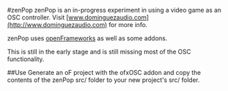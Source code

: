 #zenPop
zenPop is an in-progress experiment in using a video game as an OSC controller.
Visit [www.dominguezaudio.com](http://www.dominguezaudio.com) for more info.

zenPop uses [openFrameworks](http://www.openframeworks.cc) as well as some addons.

This is still in the early stage and is still missing most of the OSC functionality.

##Use
Generate an oF project with the ofxOSC addon and copy the contents of the zenPop src/ folder to your new project's src/ folder.
